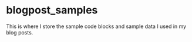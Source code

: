 # blogpost_samples
This is where I store the sample code blocks and sample data I used in my blog posts.
